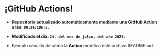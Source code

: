 # ¡GitHub Actions!
* **Repositorio actualizado automáticamente mediante una GitHub Action a las: `00:39:19hrs.`**
* **Modificado el día: `24, del mes de julio, del año 2025.`**

* Ejemplo sencillo de cómo la **Action** modifica este archivo README.md.

